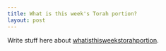 ```yaml
---
title: What is this week's Torah portion?
layout: post
---
```

Write stuff here about [whatisthisweekstorahportion](https://whatisthisweekstorahportion.com/).
